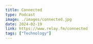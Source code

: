 ```yaml
---
title: Connected
type: Podcast
image: ./images/connected.jpg
date: 2024-02-19
link: https://www.relay.fm/connected
tags: ["Technology"]
---
```

